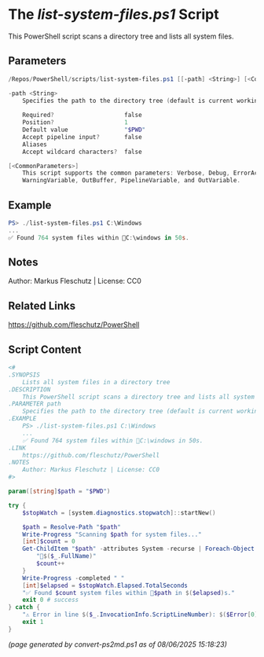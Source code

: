 The *list-system-files.ps1* Script
===========================

This PowerShell script scans a directory tree and lists all system files.

Parameters
----------
```powershell
/Repos/PowerShell/scripts/list-system-files.ps1 [[-path] <String>] [<CommonParameters>]

-path <String>
    Specifies the path to the directory tree (default is current working dir)
    
    Required?                    false
    Position?                    1
    Default value                "$PWD"
    Accept pipeline input?       false
    Aliases                      
    Accept wildcard characters?  false

[<CommonParameters>]
    This script supports the common parameters: Verbose, Debug, ErrorAction, ErrorVariable, WarningAction, 
    WarningVariable, OutBuffer, PipelineVariable, and OutVariable.
```

Example
-------
```powershell
PS> ./list-system-files.ps1 C:\Windows
...
✅ Found 764 system files within 📂C:\windows in 50s.

```

Notes
-----
Author: Markus Fleschutz | License: CC0

Related Links
-------------
https://github.com/fleschutz/PowerShell

Script Content
--------------
```powershell
<#
.SYNOPSIS
	Lists all system files in a directory tree
.DESCRIPTION
	This PowerShell script scans a directory tree and lists all system files.
.PARAMETER path
	Specifies the path to the directory tree (default is current working dir)
.EXAMPLE
	PS> ./list-system-files.ps1 C:\Windows
	...
	✅ Found 764 system files within 📂C:\windows in 50s.
.LINK
	https://github.com/fleschutz/PowerShell
.NOTES
	Author: Markus Fleschutz | License: CC0
#>

param([string]$path = "$PWD")

try {
	$stopWatch = [system.diagnostics.stopwatch]::startNew()

	$path = Resolve-Path "$path"
	Write-Progress "Scanning $path for system files..."
	[int]$count = 0
	Get-ChildItem "$path" -attributes System -recurse | Foreach-Object {
		"📄$($_.FullName)"
		$count++
	}
	Write-Progress -completed " "
	[int]$elapsed = $stopWatch.Elapsed.TotalSeconds
	"✅ Found $count system files within 📂$path in $($elapsed)s." 
	exit 0 # success
} catch {
	"⚠️ Error in line $($_.InvocationInfo.ScriptLineNumber): $($Error[0])"
	exit 1
}
```

*(page generated by convert-ps2md.ps1 as of 08/06/2025 15:18:23)*
